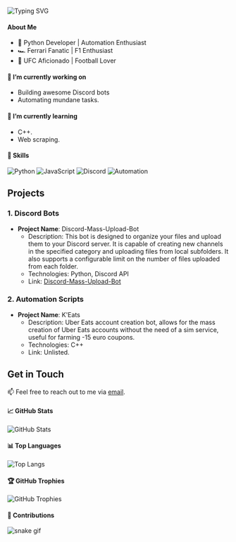 ![Typing SVG](https://readme-typing-svg.herokuapp.com/?lines=Welcome+to+Kazu's+Den!👋)

#### About Me
- 🚀 Python Developer | Automation Enthusiast
- 🏎️ Ferrari Fanatic | F1 Enthusiast
- 👊 UFC Aficionado | Football Lover

#### 🔭 I’m currently working on
- Building awesome Discord bots
- Automating mundane tasks.

#### 🌱 I’m currently learning
- C++.
- Web scraping.

#### 💼 Skills
![Python](https://img.shields.io/badge/-Python-3776AB?logo=python&logoColor=white)
![JavaScript](https://img.shields.io/badge/-JavaScript-F7DF1E?logo=javascript&logoColor=black)
![Discord](https://img.shields.io/badge/-Discord-5865F2?logo=discord&logoColor=white)
![Automation](https://img.shields.io/badge/-Automation-008080)

## Projects
### 1. Discord Bots
- **Project Name**: Discord-Mass-Upload-Bot
  - Description: This bot is designed to organize your files and upload them to your Discord server. It is capable of creating new channels in the specified category and uploading files from local subfolders. It also supports a configurable limit on the number of files uploaded from each folder.
  - Technologies: Python, Discord API
  - Link: [Discord-Mass-Upload-Bot](https://github.com/KazuInTheStu/Discord-Mass-Upload-Bot)

### 2. Automation Scripts
- **Project Name**: K'Eats
  - Description: Uber Eats account creation bot, allows for the mass creation of Uber Eats accounts without the need of a sim service, useful for farming -15 euro coupons.
  - Technologies: C++
  - Link: Unlisted.

## Get in Touch
📫 Feel free to reach out to me via [email](mailto:kazu@kazu-eats.store).

#### 📈 GitHub Stats
![GitHub Stats](https://github-readme-stats.vercel.app/api?username=KazuInTheStu&show_icons=true)

#### 📊 Top Languages
![Top Langs](https://github-readme-stats.vercel.app/api/top-langs/?username=KazuInTheStu)

#### 🏆 GitHub Trophies
![GitHub Trophies](https://github-profile-trophy.vercel.app/?username=KazuInTheStu)

#### 🐍 Contributions
![snake gif](https://github.com/yourusername/KazuInTheStu/blob/output/github-contribution-grid-snake.gif)
